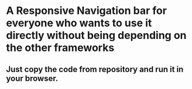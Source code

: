 # A Responsive Navigation bar for everyone who wants to use it directly without being depending on the other frameworks


## Just copy the code from repository and run it in your browser.